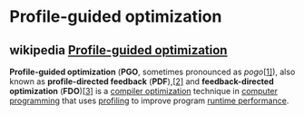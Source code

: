 # Profile-guided optimization



## wikipedia [Profile-guided optimization](https://en.wikipedia.org/wiki/Profile-guided_optimization)

**Profile-guided optimization** (**PGO**, sometimes pronounced as *pogo*[[1\]](https://en.wikipedia.org/wiki/Profile-guided_optimization#cite_note-msdn-1)), also known as **profile-directed feedback** (**PDF**),[[2\]](https://en.wikipedia.org/wiki/Profile-guided_optimization#cite_note-2) and **feedback-directed optimization** (**FDO**)[[3\]](https://en.wikipedia.org/wiki/Profile-guided_optimization#cite_note-3) is a [compiler optimization](https://en.wikipedia.org/wiki/Compiler_optimization) technique in [computer programming](https://en.wikipedia.org/wiki/Computer_programming) that uses [profiling](https://en.wikipedia.org/wiki/Profiling_(computer_programming)) to improve program [runtime performance](https://en.wikipedia.org/wiki/Program_optimization).